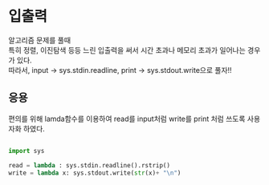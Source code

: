 # 입출력

알고리즘 문제를 풀때  
특히 정렬, 이진탐색 등등 느린 입출력을 써서 시간 초과나 메모리 초과가 일어나는 경우가 있다.  
따라서, input -> sys.stdin.readline, print -> sys.stdout.write으로 풀자!!

## 응용
편의를 위해 lamda함수를 이용하여 read를 input처럼 write를 print 처럼 쓰도록 사용자화 하였다.
``` python

import sys

read = lambda : sys.stdin.readline().rstrip()
write = lambda x: sys.stdout.write(str(x)+ "\n")

```
